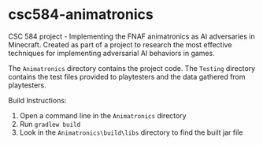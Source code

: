 # csc584-animatronics
CSC 584 project - Implementing the FNAF animatronics as AI adversaries in Minecraft. Created as part of a project to research the most effective techniques for implementing adversarial AI behaviors in games.

The `Animatronics` directory contains the project code. The `Testing` directory contains the test files provided to playtesters and the data gathered from playtesters.

Build Instructions:
1. Open a command line in the `Animatronics` directory
2. Run `gradlew build`
3. Look in the `Animatronics\build\libs` directory to find the built jar file
